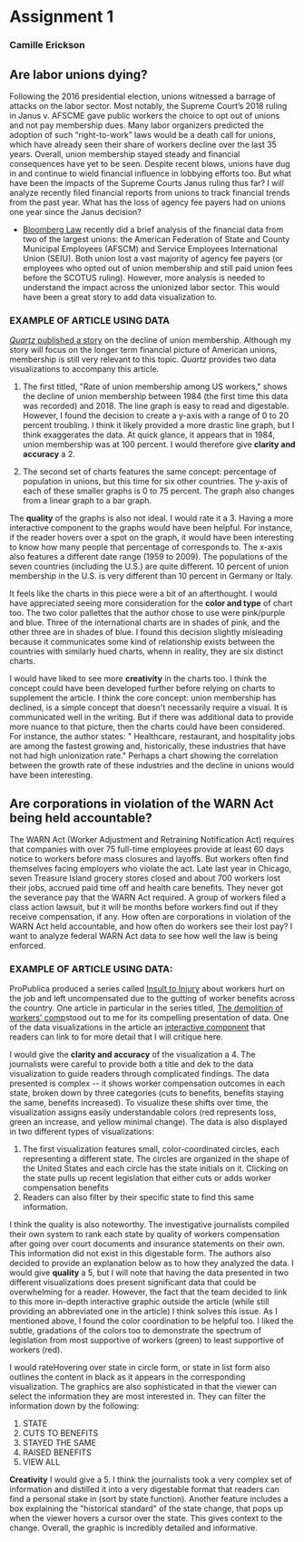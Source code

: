 # Assignment 1 

### Camille Erickson

## Are labor unions dying? 
Following the 2016 presidential election, unions witnessed a barrage of attacks on the labor sector. Most notably, the Supreme Court’s 2018 ruling in Janus v. AFSCME gave public workers the choice to opt out of unions and not pay membership dues. Many labor organizers predicted the adoption of such “right-to-work” laws would be a death call for unions, which have already seen their share of workers decline over the last 35 years. Overall, union membership stayed steady and financial consequences have yet to be seen. Despite recent blows, unions have dug in and continue to wield financial influence in lobbying efforts too. But what have been the impacts of the Supreme Courts Janus ruling thus far? I will analyze recently filed financial reports from unions to track financial trends from the past year. What has the loss of agency fee payers had on unions one year since the Janus decision?

* [Bloomberg Law](https://news.bloomberglaw.com/daily-labor-report/mass-exodus-of-public-union-fee-payers-after-high-court-ruling) recently did a brief analysis of the financial data from two of the largest unions: the American Federation of State and County Municipal Employees (AFSCM) and Service Employees International Union (SEIU). Both union lost a vast majority of agency fee payers (or employees who opted out of union membership and still paid union fees before the SCOTUS ruling). However, more analysis is needed to understand the impact across the unionized labor sector. This would have been a great story to add data visualization to. 

### EXAMPLE OF ARTICLE USING DATA 

[*Quartz* published a story](https://qz.com/1542019/union-membership-in-the-us-keeps-on-falling-like-almost-everywhere-else/) on the decline of union membership. Although my story will focus on the longer term financial picture of American unions, membership is still very relevant to this topic. *Quartz* provides two data visualizations to accompany this article. 

 1. The first titled, "Rate of union membership among US workers," shows the decline of union membership between 1984 (the first time this data was recorded) and 2018. The line graph is easy to read and digestable. However, I found the decision to create a y-axis with a range of 0 to 20 percent troubling. I think it likely provided a more drastic line graph, but I think exaggerates the data. At quick glance, it appears that in 1984, union membership was at 100 percent. I would therefore give **clarity and accuracy** a 2. 

 1. The second set of charts features the same concept: percentage of population in unions, but this time for six other countries. The y-axis of each of these smaller graphs is 0 to 75 percent. The graph also changes from a linear graph to a bar graph. 

The **quality** of the graphs is also not ideal. I would rate it a 3. Having a more interactive component to the graphs would have been helpful. For instance, if the reader hovers over a spot on the graph, it would have been interesting to know how many people that percentage of corresponds to. The x-axis also features a different date range (1959 to 2009). The populations of the seven countries (including the U.S.) are quite different. 10 percent of union membership in the U.S. is very different than 10 percent in Germany or Italy.

It feels like the charts in this piece were a bit of an afterthought. I would have appreciated seeing more consideration for the **color and type** of chart too. The two color pallettes that the author chose to use were pink/purple and blue. Three of the international charts are in shades of pink, and the other three are in shades of blue. I found this decision slightly misleading because it communicates some kind of relationship exists between the countries with similarly hued charts, whenn in reality, they are six distinct charts. 

I would have liked to see more **creativity** in the charts too. I think the concept could have been developed further before relying on charts to supplement the article. I think the core concept: union membership has declined, is a simple concept that doesn't necessarily require a visual. It is communicated well in the writing. But if there was additional data to provide more nuance to that picture, then the charts could have been considered. For instance, the author states: " Healthcare, restaurant, and hospitality jobs are among the fastest growing and, historically, these industries that have not had high unionization rate." Perhaps a chart showing the correlation between the growth rate of these industries and the decline in unions would have been interesting.

## Are corporations in violation of the WARN Act being held accountable?
The WARN Act (Worker Adjustment and Retraining Notification Act) requires that companies with over 75 full-time employees provide at least 60 days notice to workers before mass closures and layoffs. But workers often find themselves facing employers who violate the act. Late last year in Chicago, seven Treasure Island grocery stores closed and about 700 workers lost their jobs, accrued paid time off and health care benefits. They never got the severance pay that the WARN Act required. A group of workers filed a class action lawsuit, but it will be months before workers find out if they receive compensation, if any. How often are corporations in violation of the WARN Act held accountable, and how often do workers see their lost pay? I want to analyze federal WARN Act data to see how well the law is being enforced. 

### EXAMPLE OF ARTICLE USING DATA: 
ProPublica produced a series called [Insult to Injury](https://www.propublica.org/series/workers-compensation) about workers hurt on the job and left uncompensated due to the gutting of worker benefits across the country. One article in particular in the series titled, [The demolition of workers' comp](https://www.propublica.org/article/the-demolition-of-workers-compensation)stood out to me for its compelling presentation of data. One of the data visualizations in the article an [interactive component](https://projects.propublica.org/graphics/workers-comp-reform-by-state) that readers can link to for more detail that I will critique here. 

I would give the **clarity and accuracy** of the visualization a 4. The journalists were careful to provide both a title and dek to the data visualization to guide readers through complicated findings. The data presented is complex -- it shows worker compensation outcomes in each state, broken down by three categories (cuts to benefits, benefits staying the same, benefits increased). To visualize these shifts over time, the visualization assigns easily understandable colors (red represents loss, green an increase, and yellow minimal change). The data is also displayed in two different types of visualizations:

  1. The first visualization features small, color-coordinated circles, each representing a different state. The circles are organized in the shape of the United States and each circle has the state initials on it. Clicking on the state pulls up recent legislation that either cuts or adds worker compensation benefits
  1. Readers can also filter by their specific state to find this same information.

I think the quality is also noteworthy. The investigative journalists compiled their own system to rank each state by quality of workers compensation after going over court documents and insurance statements on their own. This information did not exist in this digestable form. The authors also decided to provide an explanation below as to how they analyzed the data. 
I would give **quality** a 5, but I will note that having the data presented in two different visualizations does present significant data that could be overwhelming for a reader. However, the fact that the team decided to link to this more in-depth interactive graphic outside the article (while still providing an abbreviated one in the article) I think solves this issue. As I mentioned above, I found the color coordination to be helpful too. I liked the subtle, gradations of the colors too to demonstrate the spectrum of legislation from most supportive of workers (green) to least supportive of workers (red).

I would rateHovering over state in circle form, or state in list form also outlines the content in black as it appears in the corresponding visualization. The graphics are also sophisticated in that the viewer can select the information they are most interested in. They can filter the information down by the following:
  1. STATE
  1. CUTS TO BENEFITS
  1. STAYED THE SAME
  1. RAISED BENEFITS
  1. VIEW ALL
  
**Creativity** I would give a 5. I think the journalists took a very complex set of information and distilled it into a very digestable format that readers can find a personal stake in (sort by state function). Another feature includes a box explaining the "historical standard" of the state change, that pops up when the viewer hovers a cursor over the state. This gives context to the change. Overall, the graphic is incredibly detailed and informative. 
  
 


